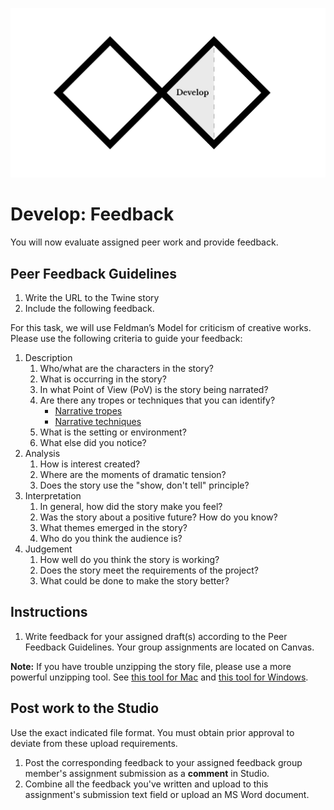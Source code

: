 ![Double Diamond Develop Phase graphic](/assets/dd-process-develop-1200px@2x.png)


# Develop: Feedback

You will now evaluate assigned peer work and provide feedback.

## Peer Feedback Guidelines

1. Write the URL to the Twine story
2. Include the following feedback. 

For this task, we will use Feldman’s Model for criticism of creative works. Please use the following criteria to guide your feedback:

1. Description
   1. Who/what are the characters in the story?
   2. What is occurring in the story?
   3. In what Point of View \(PoV\) is the story being narrated?
   4. Are there any tropes or techniques that you can identify?
      - [Narrative tropes](http://tvtropes.org/pmwiki/pmwiki.php/Main/NarrativeTropes)
      - [Narrative techniques](https://ipfs.io/ipfs/QmXoypizjW3WknFiJnKLwHCnL72vedxjQkDDP1mXWo6uco/wiki/List_of_narrative_techniques.html)
   5. What is the setting or environment?
   6. What else did you notice?
2. Analysis
   1. How is interest created?
   2. Where are the moments of dramatic tension?
   3. Does the story use the "show, don't tell" principle?
3. Interpretation
   1. In general, how did the story make you feel?
   2. Was the story about a positive future? How do you know?
   3. What themes emerged in the story?
   4. Who do you think the audience is?
4. Judgement
   1. How well do you think the story is working?
   2. Does the story meet the requirements of the project?
   3. What could be done to make the story better?

## Instructions

1. Write feedback for your assigned draft\(s\) according to the Peer Feedback Guidelines. Your group assignments are located on Canvas.

**Note:** If you have trouble unzipping the story file, please use a more powerful unzipping tool. See [this tool for Mac](https://theunarchiver.com/) and [this tool for Windows](https://www.7-zip.org/).

## Post work to the Studio

Use the exact indicated file format. You must obtain prior approval to deviate from these upload requirements.

1. Post the corresponding feedback to your assigned feedback group member's assignment submission as a **comment** in Studio.
2. Combine all the feedback you've written and upload to this assignment's submission text field or upload an MS Word document.